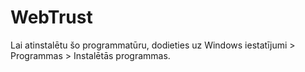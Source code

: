 # WebTrust

Lai atinstalētu šo programmatūru, dodieties uz Windows iestatījumi > Programmas > Instalētās programmas.
